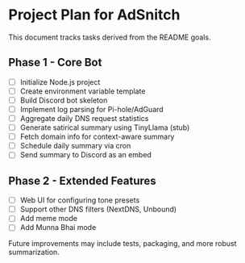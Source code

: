 # Project Plan for AdSnitch

This document tracks tasks derived from the README goals.

## Phase 1 - Core Bot

- [ ] Initialize Node.js project
- [ ] Create environment variable template
- [ ] Build Discord bot skeleton
- [ ] Implement log parsing for Pi-hole/AdGuard
- [ ] Aggregate daily DNS request statistics
- [ ] Generate satirical summary using TinyLlama (stub)
- [ ] Fetch domain info for context-aware summary
- [ ] Schedule daily summary via cron
- [ ] Send summary to Discord as an embed

## Phase 2 - Extended Features

- [ ] Web UI for configuring tone presets
- [ ] Support other DNS filters (NextDNS, Unbound)
- [ ] Add meme mode
- [ ] Add Munna Bhai mode

Future improvements may include tests, packaging, and more robust summarization.
